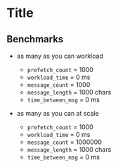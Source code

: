 # Title

## Benchmarks

- as many as you can workload
  - `prefetch_count` = 1000
  - `workload_time` = 0 ms
  - `message_count` = 1000
  - `message_length` = 1000 chars
  - `time_between_msg` = 0 ms

- as many as you can at scale
  - `prefetch_count` = 1000
  - `workload_time` = 0 ms
  - `message_count` = 1000000
  - `message_length` = 1000 chars
  - `time_between_msg` = 0 ms

